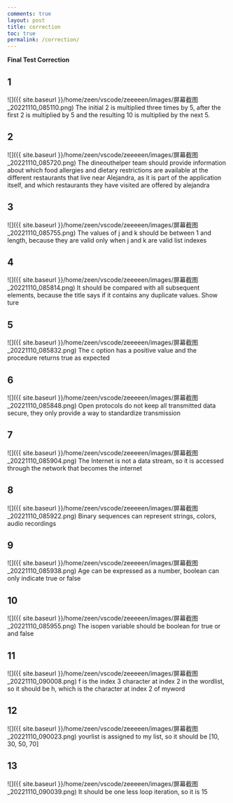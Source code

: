 ```yaml
---
comments: true
layout: post
title: correction
toc: true
permalink: /correction/
---
```


**Final Test Correction**
## 1
![]({{ site.baseurl }}/home/zeen/vscode/zeeeeen/images/屏幕截图_20221110_085110.png)
The initial 2 is multiplied three times by 5, after the first 2 is multiplied by 5 and the resulting 10 is multiplied by the next 5.

## 2
![]({{ site.baseurl }}/home/zeen/vscode/zeeeeen/images/屏幕截图_20221110_085720.png)
The dineouthelper team should provide information about which food allergies and dietary restrictions are available at the different restaurants that live near Alejandra, as it is part of the application itself, and which restaurants they have visited are offered by alejandra

## 3
![]({{ site.baseurl }}/home/zeen/vscode/zeeeeen/images/屏幕截图_20221110_085755.png)
The values of j and k should be between 1 and length, because they are valid only when j and k are valid list indexes

## 4
![]({{ site.baseurl }}/home/zeen/vscode/zeeeeen/images/屏幕截图_20221110_085814.png)
It should be compared with all subsequent elements, because the title says if it contains any duplicate values. Show ture

## 5
![]({{ site.baseurl }}/home/zeen/vscode/zeeeeen/images/屏幕截图_20221110_085832.png)
The c option has a positive value and the procedure returns true as expected

## 6
![]({{ site.baseurl }}/home/zeen/vscode/zeeeeen/images/屏幕截图_20221110_085848.png)
Open protocols do not keep all transmitted data secure, they only provide a way to standardize transmission

## 7
![]({{ site.baseurl }}/home/zeen/vscode/zeeeeen/images/屏幕截图_20221110_085904.png)
The Internet is not a data stream, so it is accessed through the network that becomes the internet

## 8
![]({{ site.baseurl }}/home/zeen/vscode/zeeeeen/images/屏幕截图_20221110_085922.png)
Binary sequences can represent strings, colors, audio recordings

## 9
![]({{ site.baseurl }}/home/zeen/vscode/zeeeeen/images/屏幕截图_20221110_085938.png)
Age can be expressed as a number, boolean can only indicate true or false

## 10
![]({{ site.baseurl }}/home/zeen/vscode/zeeeeen/images/屏幕截图_20221110_085955.png)
The isopen variable should be boolean for true or and false

## 11
![]({{ site.baseurl }}/home/zeen/vscode/zeeeeen/images/屏幕截图_20221110_090008.png)
f is the index 3 character at index 2 in the wordlist, so it should be h, which is the character at index 2 of myword

## 12
![]({{ site.baseurl }}/home/zeen/vscode/zeeeeen/images/屏幕截图_20221110_090023.png)
yourlist is assigned to my list, so it should be [10, 30, 50, 70]

## 13
![]({{ site.baseurl }}/home/zeen/vscode/zeeeeen/images/屏幕截图_20221110_090039.png)
It should be one less loop iteration, so it is 15
